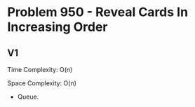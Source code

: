 # Problem 950 - Reveal Cards In Increasing Order

## V1

Time Complexity: O(n)

Space Complexity: O(n)

- Queue.
